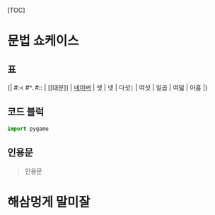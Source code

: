 [TOC]

# 문법 쇼케이스

## 표
{|
#:<
#^.
#::
| [[대문]]
| [네이버](http://www.naver.com "네이버")
| 셋
| 넷
| 다섯`|`
| 여섯
| 일곱 
| 여덟
| 아홉
|}

## 코드 블럭
```python
import pygame
```
## 인용문
> 인용문

# 해삼멍게 말미잘